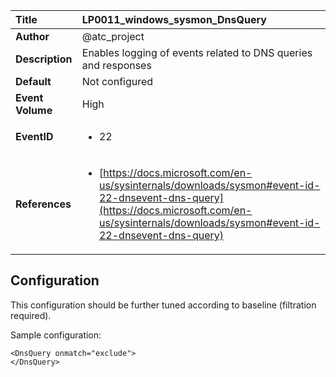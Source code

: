 | Title            | LP0011_windows_sysmon_DnsQuery                                                                     |
|:-----------------|:--------------------------------------------------------------------------------|
| **Author**       | @atc_project                                                                      |
| **Description**  | Enables logging of events related to DNS queries and responses                                                               |
| **Default**      | Not configured                                                                   |
| **Event Volume** | High                                                                    |
| **EventID**      | <ul><li>22</li></ul>         |
| **References**   | <ul><li>[https://docs.microsoft.com/en-us/sysinternals/downloads/sysmon#event-id-22-dnsevent-dns-query](https://docs.microsoft.com/en-us/sysinternals/downloads/sysmon#event-id-22-dnsevent-dns-query)</li></ul> |



## Configuration

This configuration should be further tuned according to baseline (filtration required).

Sample configuration:
```
<DnsQuery onmatch="exclude">
</DnsQuery>
```


